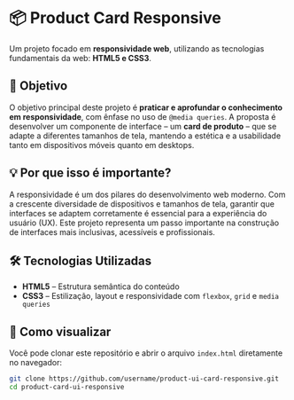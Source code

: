 # 📦 Product Card Responsive

Um projeto focado em **responsividade web**, utilizando as tecnologias fundamentais da web: **HTML5 e CSS3**.

## 🎯 Objetivo

O objetivo principal deste projeto é **praticar e aprofundar o conhecimento em responsividade**, com ênfase no uso de `@media queries`. A proposta é desenvolver um componente de interface – um **card de produto** – que se adapte a diferentes tamanhos de tela, mantendo a estética e a usabilidade tanto em dispositivos móveis quanto em desktops.

## 💡 Por que isso é importante?

A responsividade é um dos pilares do desenvolvimento web moderno. Com a crescente diversidade de dispositivos e tamanhos de tela, garantir que interfaces se adaptem corretamente é essencial para a experiência do usuário (UX). Este projeto representa um passo importante na construção de interfaces mais inclusivas, acessíveis e profissionais.

## 🛠️ Tecnologias Utilizadas

- **HTML5** – Estrutura semântica do conteúdo
- **CSS3** – Estilização, layout e responsividade com `flexbox`, `grid` e `media queries`

## 🚀 Como visualizar

Você pode clonar este repositório e abrir o arquivo `index.html` diretamente no navegador:

```bash
git clone https://github.com/username/product-ui-card-responsive.git
cd product-card-ui-responsive
```
